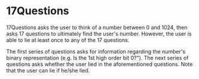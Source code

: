 # 17Questions

17Questions asks the user to think of a number between 0 and 1024, then asks 17 questions to ultimately find the user's number.
However, the user is able to lie at least once to any of the 17 questions.

The first series of questions asks for information regarding the number's binary representation (e.g. Is the 1st high order bit 0?").
The next series of questions asks whether the user lied in the aforementioned questions. Note that the user can lie if he/she lied.

